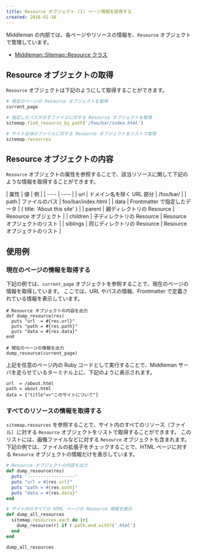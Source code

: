 ```yaml
---
title: Resource オブジェクト (1) ページ情報を取得する
created: 2016-01-16
---
```


Middleman の内部では、各ページやリソースの情報を、`Resource` オブジェクトで管理しています。

- [Middleman::Sitemap::Resource クラス](http://www.rubydoc.info/gems/middleman-core/Middleman/Sitemap/Resource)


Resource オブジェクトの取得
----

`Resource` オブジェクトは下記のようにして取得することができます。

```ruby
# 現在のページの Resource オブジェクトを取得
current_page

# 指定したパスが示すファイルに対する Resource オブジェクトを取得
sitemap.find_resource_by_path('/foo/bar/index.html')

# サイト全体のファイルに対する Resource オブジェクトをリストで取得
sitemap.resources
```


Resource オブジェクトの内容
----

`Resource` オブジェクトの属性を参照することで、該当リソースに関して下記のような情報を取得することができます。

| 属性 | 値 | 例 |
| ---- | ---- |
| url | ドメイン名を除く URL 部分 | /foo/bar/ |
| path | ファイルのパス | foo/bar/index.html |
| data | Frontmatter で指定したデータ | { title: 'About this site' } |
| parent | 親ディレクトリの Resource | Resource オブジェクト |
| children | 子ディレクトリの Resource | Resource オブジェクトのリスト |
| siblings | 同じディレクトリの Resource | Resource オブジェクトのリスト |


使用例
----

### 現在のページの情報を取得する

下記の例では、`current_page` オブジェクトを参照することで、現在のページの情報を取得しています。
ここでは、URL やパスの情報、Frontmatter で定義されている情報を表示しています。

```
# Resource オブジェクトの内容を出力
def dump_resource(res)
  puts "url  = #{res.url}"
  puts "path = #{res.path}"
  puts "data = #{res.data}"
end

# 現在のページの情報を出力
dump_resource(current_page)
```

上記を任意のページ内の Ruby コードとして実行することで、Middleman サーバを走らせているターミナル上に、下記のように表示されます。

```
url  = /about.html
path = about.html
data = {"title"=>"このサイトについて"}
```


### すべてのリソースの情報を取得する

`sitemap.resources` を参照することで、サイト内のすべてのリソース（ファイル）に対する `Resource` オブジェクトをリストで取得することができます。
このリストには、画像ファイルなどに対する `Resource` オブジェクトも含まれます。
下記の例では、ファイルの拡張子をチェックすることで、HTML ページに対する `Resource` オブジェクトの情報だけを表示しています。

```ruby
# Resource オブジェクトの内容を出力
def dump_resource(res)
  puts '------------------'
  puts "url = #{res.url}"
  puts "path = #{res.path}"
  puts "data = #{res.data}"
end

# サイト内のすべての HTML ページの Resource 情報を表示
def dump_all_resources
  sitemap.resources.each do |r|
    dump_resource(r) if r.path.end_with?('.html')
  end
end

dump_all_resources
```

